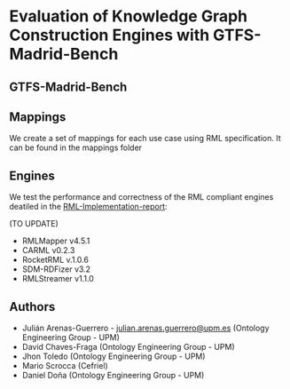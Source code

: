 # Evaluation of Knowledge Graph Construction Engines with GTFS-Madrid-Bench


## GTFS-Madrid-Bench




## Mappings
We create a set of mappings for each use case using RML specification. It can be found in the mappings folder


## Engines
We test the performance and correctness of the RML compliant engines deatiled in the [RML-Implementation-report](http://rml.io/implementation-report/):

(TO UPDATE)
- RMLMapper v4.5.1
- CARML v0.2.3
- RocketRML v.1.0.6
- SDM-RDFizer v3.2
- RMLStreamer v1.1.0

## Authors
- Julián Arenas-Guerrero - julian.arenas.guerrero@upm.es (Ontology Engineering Group - UPM)
- David Chaves-Fraga (Ontology Engineering Group - UPM)
- Jhon Toledo (Ontology Engineering Group - UPM) 
- Mario Scrocca (Cefriel)
- Daniel Doña (Ontology Engineering Group - UPM) 
